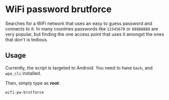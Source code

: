 # WiFi password brutforce
Searches for a WiFi network that uses an easy to guess password and connects to
it. In many countries passwords like ```12345678``` or ```88888888``` are very
popular, but finding the one access point that uses it amongst the ones that
don't is tedious.

## Usage
Currently, the script is targeted to Android. You need to have ```bash```, and
```wpa_cli``` installed.


Then, simply type as **root**:
```
wifi-pw-brutforce
```
